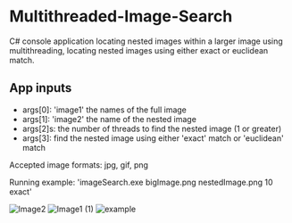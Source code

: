 # Multithreaded-Image-Search

C# console application locating nested images within a larger image using multithreading, locating nested images using either exact or euclidean match.

App inputs
----------
* args[0]: 'image1' the names of the full image
* args[1]: 'image2' the name of the nested image 
* args[2]s: the number of threads to find the nested image (1 or greater)
* args[3]: find the nested image using either 'exact' match or 'euclidean' match

Accepted image formats: jpg, gif, png

Running example: 'imageSearch.exe bigImage.png nestedImage.png 10 exact'

![Image2](https://github.com/Nati-Mordekhay/Multithreaded-Image-Search/assets/72460220/627a754e-6fa9-4e83-86fd-bf4e9be016ae)
![Image1 (1)](https://github.com/Nati-Mordekhay/Multithreaded-Image-Search/assets/72460220/404c453c-7705-495c-bbde-a3516e87f4ed)
![example](https://github.com/Nati-Mordekhay/Multithreaded-Image-Search/assets/72460220/bdb4fbce-5bb1-4200-a2c8-6bd782d8a11f)
